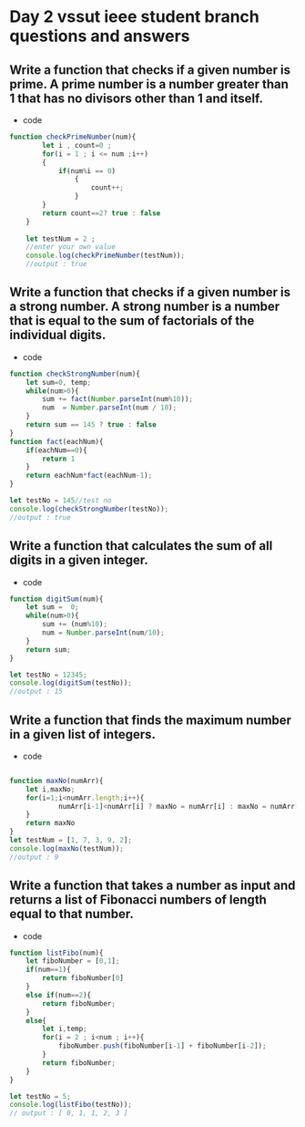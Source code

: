 # Day 2 vssut ieee student branch questions and answers 

##  Write a function that checks if a given number is prime. A prime number is a number greater than 1 that has no divisors other than 1 and itself. 
* code 

```js  
function checkPrimeNumber(num){
        let i , count=0 ;
        for(i = 1 ; i <= num ;i++)        
        {
            if(num%i == 0)
                {
                    count++;
                }
        }
        return count==2? true : false
    }
    
    let testNum = 2 ; 
    //enter your own value 
    console.log(checkPrimeNumber(testNum)); 
    //output : true
```

## Write a function that checks if a given number is a strong number. A strong number is a number that is equal to the sum of factorials of the individual digits.

* code 
            
            
```js
function checkStrongNumber(num){
    let sum=0, temp;
    while(num>0){
        sum += fact(Number.parseInt(num%10));
        num  = Number.parseInt(num / 10);
    }
    return sum == 145 ? true : false
}
function fact(eachNum){
    if(eachNum==0){
        return 1
    }
    return eachNum*fact(eachNum-1);
}

let testNo = 145//test no
console.log(checkStrongNumber(testNo));
//output : true
```

## Write a function that calculates the sum of all digits in a given integer.

* code

```js
function digitSum(num){
    let sum =  0;
    while(num>0){
        sum += (num%10);
        num = Number.parseInt(num/10);
    }
    return sum;
}

let testNo = 12345;
console.log(digitSum(testNo));
//output : 15
```

## Write a function that finds the maximum number in a given list of integers.

* code

```js

function maxNo(numArr){
    let i,maxNo;
    for(i=1;i<numArr.length;i++){
            numArr[i-1]<numArr[i] ? maxNo = numArr[i] : maxNo = numArr[i-1];
    }
    return maxNo
}
let testNum = [1, 7, 3, 9, 2];
console.log(maxNo(testNum));
//output : 9

```

## Write a function that takes a number as input and returns a list of Fibonacci numbers of length equal to that number.  

* code 

```js
function listFibo(num){
    let fiboNumber = [0,1];
    if(num==1){
        return fiboNumber[0]
    }
    else if(num==2){
        return fiboNumber;
    }
    else{
        let i,temp;
        for(i = 2 ; i<num ; i++){
            fiboNumber.push(fiboNumber[i-1] + fiboNumber[i-2]);
        }
        return fiboNumber;
    }
}

let testNo = 5;
console.log(listFibo(testNo));
// output : [ 0, 1, 1, 2, 3 ]
```